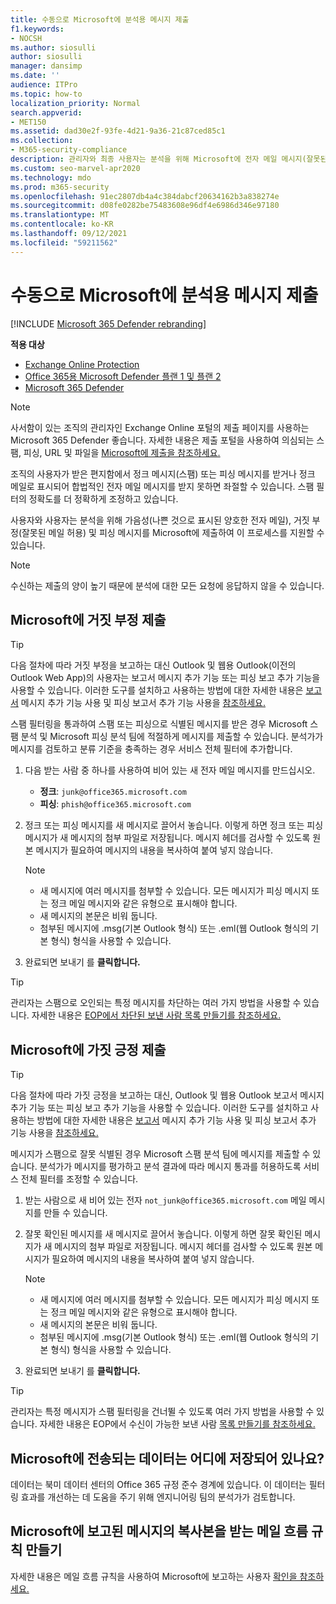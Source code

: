 ```yaml
---
title: 수동으로 Microsoft에 분석용 메시지 제출
f1.keywords:
- NOCSH
ms.author: siosulli
author: siosulli
manager: dansimp
ms.date: ''
audience: ITPro
ms.topic: how-to
localization_priority: Normal
search.appverid:
- MET150
ms.assetid: dad30e2f-93fe-4d21-9a36-21c87ced85c1
ms.collection:
- M365-security-compliance
description: 관리자와 최종 사용자는 분석을 위해 Microsoft에 전자 메일 메시지(잘못된 메일 또는 잘못된 메일로 표시된 양호한 메일)를 Microsoft에 전자 메일로 전송하는 방법을 배울 수 있습니다.
ms.custom: seo-marvel-apr2020
ms.technology: mdo
ms.prod: m365-security
ms.openlocfilehash: 91ec2807db4a4c384dabcf20634162b3a838274e
ms.sourcegitcommit: d08fe0282be75483608e96df4e6986d346e97180
ms.translationtype: MT
ms.contentlocale: ko-KR
ms.lasthandoff: 09/12/2021
ms.locfileid: "59211562"
---
```

# <a name="manually-submit-messages-to-microsoft-for-analysis"></a>수동으로 Microsoft에 분석용 메시지 제출

[!INCLUDE [Microsoft 365 Defender rebranding](../includes/microsoft-defender-for-office.md)]

**적용 대상**
- [Exchange Online Protection](exchange-online-protection-overview.md)
- [Office 365용 Microsoft Defender 플랜 1 및 플랜 2](defender-for-office-365.md)
- [Microsoft 365 Defender](../defender/microsoft-365-defender.md)

> [!NOTE]
> 사서함이 있는 조직의 관리자인 Exchange Online 포털의 제출 페이지를 사용하는 Microsoft 365 Defender  좋습니다. 자세한 내용은 제출 포털을 사용하여 의심되는 스팸, 피싱, URL 및 파일을 [Microsoft에 제출을 참조하세요.](admin-submission.md)

조직의 사용자가 받은 편지함에서 정크 메시지(스팸) 또는 피싱 메시지를 받거나 정크 메일로 표시되어 합법적인 전자 메일 메시지를 받지 못하면 좌절할 수 있습니다. 스팸 필터의 정확도를 더 정확하게 조정하고 있습니다.

사용자와 사용자는 분석을 위해 가음성(나쁜 것으로 표시된 양호한 전자 메일), 거짓 부정(잘못된 메일 허용) 및 피싱 메시지를 Microsoft에 제출하여 이 프로세스를 지원할 수 있습니다.

> [!NOTE]
> 수신하는 제출의 양이 높기 때문에 분석에 대한 모든 요청에 응답하지 않을 수 있습니다.

## <a name="submit-false-negatives-to-microsoft"></a>Microsoft에 거짓 부정 제출

> [!TIP]
> 다음 절차에 따라 거짓 부정을 보고하는 대신 Outlook 및 웹용 Outlook(이전의 Outlook Web App)의 사용자는 보고서 메시지 추가 기능 또는 피싱 보고 추가 기능을 사용할 수 있습니다. 이러한 도구를 설치하고 사용하는 방법에 대한 자세한 내용은 [보고서](enable-the-report-message-add-in.md) 메시지 추가 기능 사용 및 피싱 보고서 추가 기능 사용을 [참조하세요.](enable-the-report-phish-add-in.md)

스팸 필터링을 통과하여 스팸 또는 피싱으로 식별된 메시지를 받은 경우 Microsoft 스팸 분석 및 Microsoft 피싱 분석 팀에 적절하게 메시지를 제출할 수 있습니다. 분석가가 메시지를 검토하고 분류 기준을 충족하는 경우 서비스 전체 필터에 추가합니다.

1. 다음 받는 사람 중 하나를 사용하여 비어 있는 새 전자 메일 메시지를 만드십시오.

   - **정크**: `junk@office365.microsoft.com`
   - **피싱**: `phish@office365.microsoft.com`

2. 정크 또는 피싱 메시지를 새 메시지로 끌어서 놓습니다. 이렇게 하면 정크 또는 피싱 메시지가 새 메시지의 첨부 파일로 저장됩니다. 메시지 헤더를 검사할 수 있도록 원본 메시지가 필요하여 메시지의 내용을 복사하여 붙여 넣지 않습니다.

   > [!NOTE]
   >
   > - 새 메시지에 여러 메시지를 첨부할 수 있습니다. 모든 메시지가 피싱 메시지 또는 정크 메일 메시지와 같은 유형으로 표시해야 합니다.
   > - 새 메시지의 본문은 비워 둡니다.
   > - 첨부된 메시지에 .msg(기본 Outlook 형식) 또는 .eml(웹 Outlook 형식의 기본 형식) 형식을 사용할 수 있습니다.

3. 완료되면 보내기 를 **클릭합니다.**

> [!TIP]
> 관리자는 스팸으로 오인되는 특정 메시지를 차단하는 여러 가지 방법을 사용할 수 있습니다. 자세한 내용은 [EOP에서 차단된 보낸 사람 목록 만들기를 참조하세요.](create-block-sender-lists-in-office-365.md)

## <a name="submit-false-positives-to-microsoft"></a>Microsoft에 가짓 긍정 제출

> [!TIP]
> 다음 절차에 따라 가짓 긍정을 보고하는 대신, Outlook 및 웹용 Outlook 보고서 메시지 추가 기능 또는 피싱 보고 추가 기능을 사용할 수 있습니다. 이러한 도구를 설치하고 사용하는 방법에 대한 자세한 내용은 [보고서](enable-the-report-message-add-in.md) 메시지 추가 기능 사용 및 피싱 보고서 추가 기능 사용을 [참조하세요.](enable-the-report-phish-add-in.md)

메시지가 스팸으로 잘못 식별된 경우 Microsoft 스팸 분석 팀에 메시지를 제출할 수 있습니다. 분석가가 메시지를 평가하고 분석 결과에 따라 메시지 통과를 허용하도록 서비스 전체 필터를 조정할 수 있습니다.

1. 받는 사람으로 새 비어 있는 전자 `not_junk@office365.microsoft.com` 메일 메시지를 만들 수 있습니다.

2. 잘못 확인된 메시지를 새 메시지로 끌어서 놓습니다. 이렇게 하면 잘못 확인된 메시지가 새 메시지의 첨부 파일로 저장됩니다. 메시지 헤더를 검사할 수 있도록 원본 메시지가 필요하여 메시지의 내용을 복사하여 붙여 넣지 않습니다.

   > [!NOTE]
   >
   > - 새 메시지에 여러 메시지를 첨부할 수 있습니다. 모든 메시지가 피싱 메시지 또는 정크 메일 메시지와 같은 유형으로 표시해야 합니다.
   > - 새 메시지의 본문은 비워 둡니다.
   > - 첨부된 메시지에 .msg(기본 Outlook 형식) 또는 .eml(웹 Outlook 형식의 기본 형식) 형식을 사용할 수 있습니다.

3. 완료되면 보내기 를 **클릭합니다.**

> [!TIP]
> 관리자는 특정 메시지가 스팸 필터링을 건너뛸 수 있도록 여러 가지 방법을 사용할 수 있습니다. 자세한 내용은 EOP에서 수신이 가능한 보낸 사람 [목록 만들기를 참조하세요.](create-safe-sender-lists-in-office-365.md)

## <a name="where-is-the-data-from-submissions-to-microsoft-stored"></a>Microsoft에 전송되는 데이터는 어디에 저장되어 있나요?

데이터는 북미 데이터 센터의 Office 365 규정 준수 경계에 있습니다. 이 데이터는 필터링 효과를 개선하는 데 도움을 주기 위해 엔지니어링 팀의 분석가가 검토합니다.

## <a name="create-a-mail-flow-rule-to-receive-copies-of-messages-that-are-reported-to-microsoft"></a>Microsoft에 보고된 메시지의 복사본을 받는 메일 흐름 규칙 만들기

자세한 내용은 메일 흐름 규칙을 사용하여 Microsoft에 보고하는 사용자 [확인을 참조하세요.](/exchange/security-and-compliance/mail-flow-rules/use-rules-to-see-what-users-are-reporting-to-microsoft)
